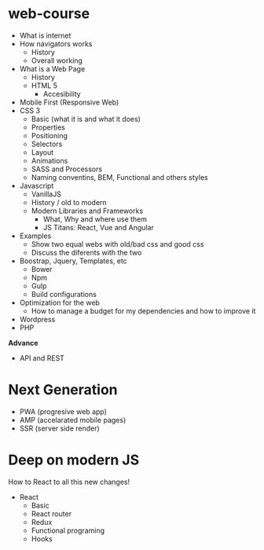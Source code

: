 # web-course

- What is internet
- How navigators works
  - History
  - Overall working
- What is a Web Page
  - History
  - HTML 5
    - Accesibility
- Mobile First (Responsive Web)
- CSS 3
  - Basic (what it is and what it does)
  - Properties
  - Positioning
  - Selectors
  - Layout
  - Animations
  - SASS and Processors
  - Naming conventins, BEM, Functional and others styles
- Javascript
  - VanillaJS
  - History / old to modern
  - Modern Libraries and Frameworks
    - What, Why and where use them
    - JS Titans: React, Vue and Angular
- Examples
  - Show two equal webs with old/bad css and good css
  - Discuss the diferents with the two
- Boostrap, Jquery, Templates, etc
  - Bower
  - Npm
  - Gulp
  - Build configurations
- Optimization for the web 
  - How to manage a budget for my dependencies and how to improve it
- Wordpress
- PHP


**Advance**
- API and REST

# Next Generation
- PWA (progresive web app)
- AMP (accelarated mobile pages)
- SSR (server side render)

# Deep on modern JS
How to React to all this new changes!
- React
  - Basic
  - React router
  - Redux
  - Functional programing
  - Hooks